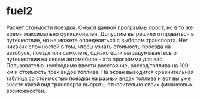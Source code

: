 # fuel2
Расчет стоимости поездки. Смысл данной программы прост, но в то же время максимально функционален. Допустим вы решили отправиться в путешествие, но не можете определиться с выбором транспорта. Нет никаких сложностей в том, чтобы узнать стоимость проезда на автобусе, поезде или самолете, однако если вы задумываетесь о путешествии на своем автомобиле - эта программа для вас. Пользователю необходимо ввести расстояние, расход топлива на 100 км и стоимость трех видов топлива. На экран выводится сравнительная таблица со стоимостью поездки на разных видах топлива и вот вы уже знаете какой вид транспорта выбрать, относительно своих финансовых возможностей.
